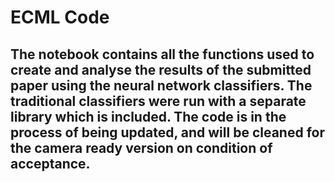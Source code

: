 # ECML Code
## The notebook contains all the functions used to create and analyse the results of the submitted paper using the neural network classifiers. The traditional classifiers were run with a separate library which is included. The code is in the process of being updated, and will be cleaned for the camera ready version on condition of acceptance.


